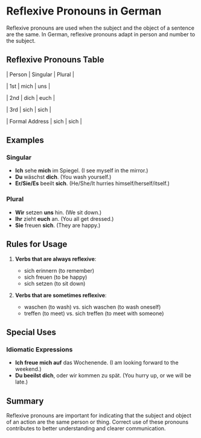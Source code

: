# Reflexive Pronouns in German

Reflexive pronouns are used when the subject and the object of a sentence are the same. In German, reflexive pronouns adapt in person and number to the subject.

## Reflexive Pronouns Table

| Person | Singular | Plural |

| 1st    | mich     | uns    |

| 2nd    | dich     | euch   |

| 3rd    | sich     | sich   |

| Formal Address  |    sich    |   sich   |

## Examples

### Singular

- **Ich** sehe **mich** im Spiegel. (I see myself in the mirror.)
- **Du** wäschst **dich**. (You wash yourself.)
- **Er/Sie/Es** beeilt **sich**. (He/She/It hurries himself/herself/itself.)

### Plural

- **Wir** setzen **uns** hin. (We sit down.)
- **Ihr** zieht **euch** an. (You all get dressed.)
- **Sie** freuen **sich**. (They are happy.)

## Rules for Usage

1. **Verbs that are always reflexive**:
    - sich erinnern (to remember)
    - sich freuen (to be happy)
    - sich setzen (to sit down)

2. **Verbs that are sometimes reflexive**:
    - waschen (to wash) vs. sich waschen (to wash oneself)
    - treffen (to meet) vs. sich treffen (to meet with someone)

## Special Uses

### Idiomatic Expressions

- **Ich freue mich auf** das Wochenende. (I am looking forward to the weekend.)
- **Du beeilst dich**, oder wir kommen zu spät. (You hurry up, or we will be late.)

## Summary

Reflexive pronouns are important for indicating that the subject and object of an action are the same person or thing. Correct use of these pronouns contributes to better understanding and clearer communication.
